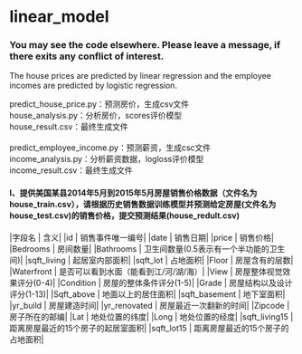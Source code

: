 # linear_model
### You may see the code elsewhere. Please leave a message, if there exits any conflict of interest.</br>
The house prices are predicted by linear regression and the employee incomes are predicted by logistic regression.

predict_house_price.py：预测房价，生成csv文件</br>
house_analysis.py：分析房价，scores评价模型</br>
house_result.csv：最终生成文件</br>
</br>
predict_employee_income.py：预测薪资，生成csc文件</br>
income_analysis.py：分析薪资数据，logloss评价模型</br>
income_result.csv：最终生成文件</br>
#### I、提供美国某县2014年5月到2015年5月房屋销售价格数据（文件名为house_train.csv），请根据历史销售数据训练模型并预测给定房屋(文件名为house_test.csv)的销售价格，提交预测结果(house_redult.csv)

|字段名 | 含义|
|id | 销售事件唯一编号|
|date | 销售日期|
|price | 销售价格|
|Bedrooms | 房间数量|
|Bathrooms | 卫生间数量(0.5表示有一个半功能的卫生间)|
|sqft_living | 起居室内部面积|
|sqft_lot | 占地面积|
|Floor | 房屋含有的层数|
|Waterfront | 是否可以看到水面（能看到江/河/湖/海）|
|View | 房屋整体视觉效果评分(0-4)|
|Condition | 房屋的整体条件评分(1-5)|
|Grade | 房屋结构以及设计评分(1-13)|
|Sqft_above | 地面以上的居住面积|
|sqft_basement | 地下室面积|
|yr_build | 房屋建造时间|
|yr_renovated | 房屋最近一次翻新的时间|
|Zipcode | 房子所在的邮编|
|Lat | 地处位置的纬度|
|Long | 地处位置的经度|
|sqft_living15 | 距离房屋最近的15个房子的起居室面积|
|sqft_lot15 | 距离房屋最近的15个房子的占地面积|
